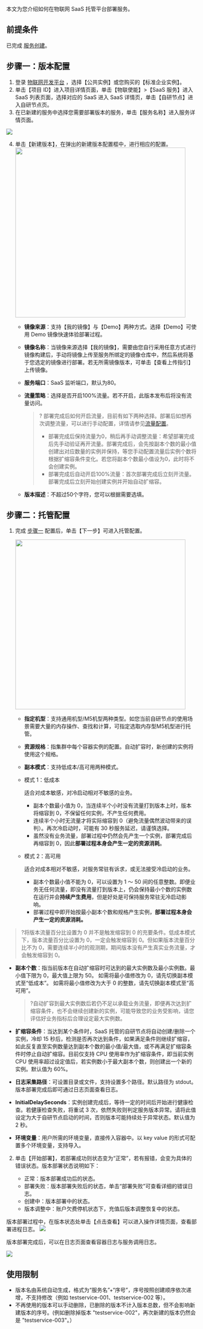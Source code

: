 本文为您介绍如何在物联网 SaaS 托管平台部署服务。

## 前提条件

已完成 [服务创建](https://cloud.tencent.com/document/product/1465/59050)。

<span id="test"></span>

## 步骤一：版本配置

1. 登录 [物联网开发平台](https://console.cloud.tencent.com/iotexplorer) ，选择【公共实例】或您购买的【标准企业实例】。
2. 单击【项目 ID】进入项目详情页面，单击【物联使能】>【SaaS 服务】进入 SaaS 列表页面，选择对应的 SaaS 进入 SaaS 详情页，单击【自研节点】进入自研节点页。
3. 在已新建的服务中选择您需要部署版本的服务，单击【服务名称】进入服务详情页面。

<img src="https://main.qcloudimg.com/raw/d1a12eb907be5031e0ab8b76a122baf6.png"  /><br>

4. 单击【新建版本】，在弹出的新建版本配置框中，进行相应的配置。
   <img src="https://main.qcloudimg.com/raw/409813fedddab52524862714d6a16004.jpg" style="width: 450px;"><br>
   
   - **镜像来源**：支持【我的镜像】与【Demo】两种方式。选择【Demo】可使用 Demo 镜像快速体验部署过程。
   
   - **镜像名称**：当镜像来源选择【我的镜像】，需要由您自行采用任意方式进行镜像构建后，手动将镜像上传至服务所绑定的镜像仓库中，然后系统将基于您选定的镜像进行部署。若无所需镜像版本，可单击【查看上传指引】上传镜像。
   
   - **服务端口**：SaaS 监听端口，默认为80。
   
   - **流量策略**：选择是否开启100%流量。若不开启，此版本发布后将没有流量访问。
     
     > ? 部署完成后如何开启流量，目前有如下两种选择。部署后如想再次调整流量，可以进行手动配置，详情请参见[流量配置](https://cloud.tencent.com/document/product/1081/50047)。
     > 
     > - 部署完成后保持流量为0，稍后再手动调整流量：希望部署完成后先手动验证再开流量。部署完成后，会先按副本个数的最小值创建出对应数量的实例并保持，等您手动配置流量后实例个数将根据扩缩容条件变化。若您将副本个数最小值设为0，此时将不会创建实例。
     > - 部署完成后自动开启100%流量：首次部署完成后立刻开流量。部署完成后立刻开始创建实例并开始自动扩缩容。
   
   - **版本描述**：不超过50个字符，您可以根据需要选填。

## 步骤二：托管配置

1. 完成 [步骤一](#test) 配置后，单击【下一步】可进入托管配置。
   
   <img src="https://main.qcloudimg.com/raw/3a69df0cb02652ead8cdc17cd09db981.jpg" style="width: 450px;"></img><br>
   
   - **指定机型**：支持通用机型/M5机型两种类型。如您当前自研节点的使用场景需要大量的内存操作、查找和计算，可指定选取内存型M5机型进行托管。
   
   - **资源规格**：指集群中每个容器实例的配置。自动扩容时，新创建的实例将使用这个规格。
   
   - **副本模式**：支持低成本/高可用两种模式。
   
   - 模式 1：低成本
     
     适合对成本敏感，对冷启动相对不敏感的业务。
     
     - 副本个数最小值为 0，当连续半个小时没有流量打到版本上时，版本将缩容到 0，不保留任何实例，不产生任何费用。
     - 连续半个小时无流量才将实际缩容到 0（避免流量偶然波动带来的误判）。再次冷启动时，可能有 30 秒服务延迟，请谨慎选择。
     - 虽然没有业务流量，部署过程中仍然会先产生一个实例，部署完成后再缩容到 0，因此**部署过程本身会产生一定的资源消耗**。
   
   - 模式 2：高可用
     
     适合对成本相对不敏感，对服务常驻有诉求，或无法接受冷启动的业务。
     
     - 副本个数最小值不能为 0，可以设置为 1 ～ 50 间的任意整数。即便业务无任何流量，即没有流量打到版本上，仍会保持最小个数的实例数在运行并会**持续产生费用**，但是好处是可保持服务常驻无冷启动影响。
     - 部署过程中即开始按最小副本个数和规格产生实例，**部署过程本身会产生一定的资源消耗。**

> ?将版本流量百分比设置为 0 并不是触发缩容到 0 的充要条件。低成本模式下，版本流量百分比设置为 0，一定会触发缩容到 0。但如果版本流量百分比不为 0，需要连续半小时的观测期，期间版本没有产生真实业务流量，才会触发缩容到 0。

- **副本个数**：指当前版本在自动扩缩容时可达到的最大实例数及最小实例数。最小值下限为 0，最大值上限为 50。
  如需将最小值修改为 0，请先切换副本模式至“低成本”。
  如需将最小值修改为大于 0 的整数，请先切换副本模式至“高可用”。
  
  > ?自动扩容到最大实例数后若仍不足以承载业务流量，即便再次达到扩缩容条件，也不会继续创建新的实例，可能导致您的业务受影响，请您评估好业务指标后合理设定最大实例数。
  > 
  > </dx-alert>

- **扩缩容条件**：当达到某个条件时，SaaS 托管的自研节点将自动创建/删除一个实例，冷却 15 秒后，检测是否再次达到条件，如果满足条件则继续扩缩容，如此反复直至实例数量达到副本个数的最小值/最大值，或不再满足扩缩容条件时停止自动扩缩容。目前仅支持 CPU 使用率作为扩缩容条件，即当前实例 CPU 使用率超过设定值后，若实例数小于最大副本个数，则创建出一个新的实例。默认值为 60%。

- **日志采集路径**：可设置目录或文件，支持设置多个路径。默认路径为 stdout。版本部署完成后即可通过日志页面查看日志。

- **InitialDelaySeconds**：实例创建完成后，等待一定的时间后开始进行健康检查。若健康检查失败，将重试 3 次，依然失败则判定服务版本异常。请将此值设定为大于自研节点启动的时间，否则版本可能持续处于异常状态。默认值为 2 秒。

- **环境变量**：用户所需的环境变量，直接传入容器中。以 key value 的形式可配置多个环境变量，支持导入。
2. 单击【开始部署】，若部署成功则状态变为“正常”，若有报错，会变为具体的错误状态。版本部署状态说明如下：
   
   - 正常：版本部署成功后的状态。
   - 部署失败：版本部署失败后的状态，单击“部署失败”可查看详细的错误日志。
   - 创建中：版本部署中的状态。
   - 版本调整中：账户欠费停机状态下，充值后版本调整恢复中的状态。

<dx-alert infotype="explain" title="">
版本部署过程中，在版本状态处单击【点击查看】可以进入操作详情页面，查看部署进程日志。
<img src="https://main.qcloudimg.com/raw/b60d83dd6df1532eb00cb0fb77f24807.jpg"  />

版本部署完成后，可以在日志页面查看容器日志与服务调用日志。

![](https://main.qcloudimg.com/raw/e2bb1fdd867a42f7bf5c7396433149ed.jpg)

</dx-alert>

## 使用限制

- 版本名由系统自动生成，格式为“服务名”+“序号”，序号按照创建顺序依次递增，不支持修改（例如 testservice-001、testservice-002 等）。
- 不再使用的版本可以手动删除，已删除的版本不计入版本总数，但不会影响新建版本的序号。(例如删除掉版本 "testservice-002"，再次新建的版本仍然会是 "testservice-003"。）
